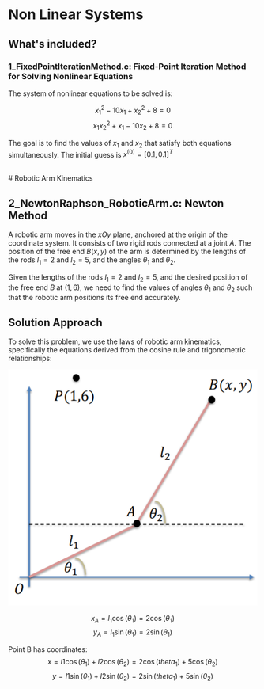 # Non Linear Systems

## What's included?

### 1_FixedPointIterationMethod.c: Fixed-Point Iteration Method for Solving Nonlinear Equations

The system of nonlinear equations to be solved is:

$$ x_1^2 - 10x_1 + x_2^2 + 8 = 0 $$
$$ x_1 x_2^2 + x_1 - 10x_2 + 8 = 0 $$

The goal is to find the values of $x_1$ and $x_2$ that satisfy both equations simultaneously.
The initial guess is $x^{(0)} = [0.1,0.1]^T$

<br>
# Robotic Arm Kinematics

## 2_NewtonRaphson_RoboticArm.c: Newton Method

A robotic arm moves in the $xOy$ plane, anchored at the origin of the coordinate system. It consists of two rigid rods connected at a joint $A$. The position of the free end $B(x, y)$ of the arm is determined by the lengths of the rods $l_1 = 2$ and $l_2 = 5$, and the angles $\theta_1$ and $\theta_2$.

Given the lengths of the rods $l_1 = 2$ and $l_2 = 5$, and the desired position of the free end $B$ at $(1, 6)$, we need to find the values of angles $\theta_1$ and $\theta_2$ such that the robotic arm positions its free end accurately.

## Solution Approach

To solve this problem, we use the laws of robotic arm kinematics, specifically the equations derived from the cosine rule and trigonometric relationships:

<div style="text-align:center;">
    <img src="../Resources/RoboticArm.png" alt="Robotic Arm Image">
</div>

$$ x_A = l_1\cos(\theta_1) = 2\cos(\theta_1) $$
$$ y_A = l_1\sin(\theta_1) = 2\sin(\theta_1) $$

Point B has coordinates:
$$ x = l1\cos(\theta_1) + l2\cos(\theta_2) = 2\cos(theta_1) + 5\cos(\theta_2) $$
$$ y = l1\sin(\theta_1) + l2\sin(\theta_2) = 2\sin(theta_1) + 5\sin(\theta_2) $$

<br>
